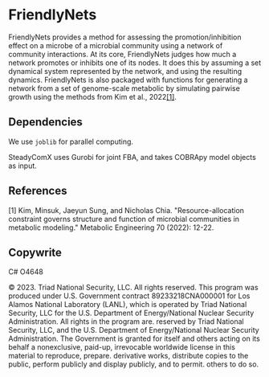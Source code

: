 # FriendlyNets

FriendlyNets provides a method for assessing the promotion/inhibition effect on a microbe of a microbial community using a network of community interactions. At its core, FriendlyNets judges how much a network
promotes or inhibits one of its nodes. It does this by assuming a set dynamical system represented by the network, and using the resulting dynamics. FriendlyNets is also packaged with functions for generating 
a network from a set of genome-scale metabolic by simulating pairwise growth using the methods from Kim et al., 2022[[1]](#1).

## Dependencies

We use `joblib` for parallel computing.

SteadyComX uses Gurobi for joint FBA, and takes COBRApy model objects as input.

## References
<a id="1">[1]</a> 
Kim, Minsuk, Jaeyun Sung, and Nicholas Chia. "Resource-allocation constraint governs structure and function of microbial communities in metabolic modeling." Metabolic Engineering 70 (2022): 12-22.

## Copywrite 

C# O4648

© 2023. Triad National Security, LLC. All rights reserved.
This program was produced under U.S. Government contract 89233218CNA000001 for Los Alamos
National Laboratory (LANL), which is operated by Triad National Security, LLC for the U.S.
Department of Energy/National Nuclear Security Administration. All rights in the program are.
reserved by Triad National Security, LLC, and the U.S. Department of Energy/National Nuclear
Security Administration. The Government is granted for itself and others acting on its behalf a
nonexclusive, paid-up, irrevocable worldwide license in this material to reproduce, prepare.
derivative works, distribute copies to the public, perform publicly and display publicly, and to permit.
others to do so.

